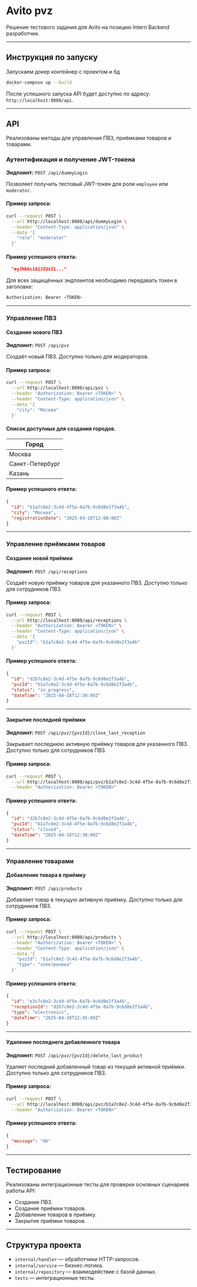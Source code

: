 # Avito pvz
Решение тестового задания для Avito на позицию Intern Backend разработчик.

---

## Инструкция по запуску

Запускаем докер контейнер с проектом и бд
```bash
docker-compose up --build
```

После успешного запуска API будет доступно по адресу: `http://localhost:8080/api`.

---

## API
Реализованы методы для управления ПВЗ, приёмками товаров и товарами.

### Аутентификация и получение JWT-токена
**Эндпоинт:** `POST /api/dummyLogin`

Позволяет получить тестовый JWT-токен для роли `employee` или `moderator`.

#### Пример запроса:

```bash
curl --request POST \
  --url http://localhost:8080/api/dummyLogin \
  --header "Content-Type: application/json" \
  --data '{
    "role": "moderator"
  }'
```

#### Пример успешного ответа:

```json
  "eyJhbGciOiJIUzI1..."
```

Для всех защищённых эндпоинтов необходимо передавать токен в заголовке:

```bash
Authorization: Bearer <TOKEN>
```

---

### Управление ПВЗ

#### Создание нового ПВЗ

**Эндпоинт:** `POST /api/pvz`

Создаёт новый ПВЗ. Доступно только для модераторов.

#### Пример запроса:

```bash
curl --request POST \
  --url http://localhost:8080/api/pvz \
  --header "Authorization: Bearer <TOKEN>" \
  --header "Content-Type: application/json" \
  --data '{
    "city": "Москва"
  }'
```

#### Cписок доступных для создания городов.

| Город           | 
|-----------------|
| Москва          | 
| Санкт-Петербург | 
| Казань          | 

#### Пример успешного ответа:

```json
{
  "id": "b1a7c8e2-3c4d-4f5e-8a7b-9c6d8e2f3a4b",
  "city": "Москва",
  "registrationDate": "2025-04-18T12:00:00Z"
}
```

---

### Управление приёмками товаров

#### Создание новой приёмки

**Эндпоинт:** `POST /api/receptions`

Создаёт новую приёмку товаров для указанного ПВЗ. Доступно только для сотрудников ПВЗ.

#### Пример запроса:

```bash
curl --request POST \
  --url http://localhost:8080/api/receptions \
  --header "Authorization: Bearer <TOKEN>" \
  --header "Content-Type: application/json" \
  --data '{
    "pvzId": "b1a7c8e2-3c4d-4f5e-8a7b-9c6d8e2f3a4b"
  }'
```

#### Пример успешного ответа:

```json
{
  "id": "d2b7c8e2-3c4d-4f5e-8a7b-9c6d8e2f3a4b",
  "pvzId": "b1a7c8e2-3c4d-4f5e-8a7b-9c6d8e2f3a4b",
  "status": "in_progress",
  "dateTime": "2025-04-18T12:30:00Z"
}
```

---

#### Закрытие последней приёмки

**Эндпоинт:** `POST /api/pvz/{pvzId}/close_last_reception`

Закрывает последнюю активную приёмку товаров для указанного ПВЗ. Доступно только для сотрудников ПВЗ.

#### Пример запроса:

```bash
curl --request POST \
  --url http://localhost:8080/api/pvz/b1a7c8e2-3c4d-4f5e-8a7b-9c6d8e2f3a4b/close_last_reception \
  --header "Authorization: Bearer <TOKEN>"
```

#### Пример успешного ответа:

```json
{
  "id": "d2b7c8e2-3c4d-4f5e-8a7b-9c6d8e2f3a4b",
  "pvzId": "b1a7c8e2-3c4d-4f5e-8a7b-9c6d8e2f3a4b",
  "status": "closed",
  "dateTime": "2025-04-18T12:30:00Z"
}
```

---

### Управление товарами

#### Добавление товара в приёмку

**Эндпоинт:** `POST /api/products`

Добавляет товар в текущую активную приёмку. Доступно только для сотрудников ПВЗ.

#### Пример запроса:

```bash
curl --request POST \
  --url http://localhost:8080/api/products \
  --header "Authorization: Bearer <TOKEN>" \
  --header "Content-Type: application/json" \
  --data '{
    "pvzId": "b1a7c8e2-3c4d-4f5e-8a7b-9c6d8e2f3a4b",
    "type": "электроника"
  }'
```

#### Пример успешного ответа:

```json
{
  "id": "e3c7c8e2-3c4d-4f5e-8a7b-9c6d8e2f3a4b",
  "receptionId": "d2b7c8e2-3c4d-4f5e-8a7b-9c6d8e2f3a4b",
  "type": "electronics",
  "dateTime": "2025-04-18T12:45:00Z"
}
```

---

#### Удаление последнего добавленного товара

**Эндпоинт:** `POST /api/pvz/{pvzId}/delete_last_product`

Удаляет последний добавленный товар из текущей активной приёмки. Доступно только для сотрудников ПВЗ.

#### Пример запроса:

```bash
curl --request POST \
  --url http://localhost:8080/api/pvz/b1a7c8e2-3c4d-4f5e-8a7b-9c6d8e2f3a4b/delete_last_product \
  --header "Authorization: Bearer <TOKEN>"
```

#### Пример успешного ответа:

```json
{
  "message": "OK"
}
```

---

## Тестирование

Реализованы интеграционные тесты для проверки основных сценариев работы API:

- Создание ПВЗ.
- Создание приёмки товаров.
- Добавление товаров в приёмку.
- Закрытие приёмки товаров.

---

## Структура проекта

- `internal/handler` — обработчики HTTP-запросов.
- `internal/service` — бизнес-логика.
- `internal/repository` — взаимодействие с базой данных.
- `tests` — интеграционные тесты.